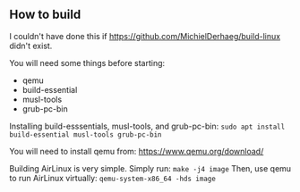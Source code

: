 ## How to build

I couldn't have done this if https://github.com/MichielDerhaeg/build-linux didn't exist.

You will need some things before starting:
* qemu
* build-essential
* musl-tools
* grub-pc-bin

Installing build-esssentials, musl-tools, and grub-pc-bin:
```sudo apt install build-essential musl-tools grub-pc-bin```

You will need to install qemu from: https://www.qemu.org/download/


Building AirLinux is very simple. Simply run:
```make -j4 image```
Then, use qemu to run AirLinux virtually:
```qemu-system-x86_64 -hds image```
